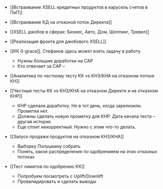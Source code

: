 - [[Встраивание XSELL кредитных продуктов в карусель счетов в ПиП]]
- [[Встраивание КД на отказной поток Директа]]
- [[XSELL джобов в сферах: Бизнес, Авто, Дом, Шоппинг, Тревел]]
- [[Реализация фронта для джобового XSELL]]


- [[КК 0-grace]]. Стефанов здесь может взять задачу в работу 
	- Нужны большие доработки на CAP
	- Кто отвечает за CAP – 
- [[Аналитика по честному тесту КК vs КНЗ/КНА на отказном потоке КН]]
- [[Честные тесты КК vs КНЗ/КНА на отказном Директе и на отказном КНР]]
	- КНР сделали доработку. Но в тот день, когда зарелизили. Прометки нет. 
	- Должны сделать новую прометку для КНР. Дата начала теста – другая история. 
	- Еще сплит некорректный. Нужно с этим что-то делать. 
- [[Запуск продажи продуктов на отказном КНЗ/КНА]]
	- Выборку Полушкину собрать 
	- Понять, какое распределение по одобренияем на этих отказных потоках
- [[Тест лимитов по одобрению КК]]
	- Попробуем посмотреть с Uplift/Downlift 
	- Провалидировать и сделать выводы




